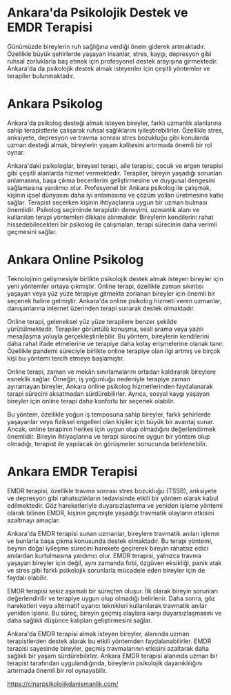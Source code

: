 # Ankara'da Psikolojik Destek ve EMDR Terapisi
Günümüzde bireylerin ruh sağlığına verdiği önem giderek artmaktadır. Özellikle büyük şehirlerde yaşayan insanlar, stres, kaygı, depresyon gibi ruhsal zorluklarla baş etmek için profesyonel destek arayışına girmektedir. Ankara'da da psikolojik destek almak isteyenler için çeşitli yöntemler ve terapiler bulunmaktadır. 

# Ankara Psikolog
Ankara'da psikolog desteği almak isteyen bireyler, farklı uzmanlık alanlarına sahip terapistlerle çalışarak ruhsal sağlıklarını iyileştirebilirler. Özellikle stres, anksiyete, depresyon ve travma sonrası stres bozukluğu gibi konularda uzman desteği almak, bireylerin yaşam kalitesini artırmada önemli bir rol oynar.

Ankara'daki psikologlar, bireysel terapi, aile terapisi, çocuk ve ergen terapisi gibi çeşitli alanlarda hizmet vermektedir. Terapiler, bireyin yaşadığı sorunları anlamasına, başa çıkma becerilerini geliştirmesine ve duygusal dengesini sağlamasına yardımcı olur. Profesyonel bir Ankara psikolog ile çalışmak, kişinin içsel dünyasını daha iyi anlamasına ve çözüm yolları üretmesine katkı sağlar.
Terapist seçerken kişinin ihtiyaçlarına uygun bir uzman bulması önemlidir. Psikolog seçiminde terapistin deneyimi, uzmanlık alanı ve kullanılan terapi yöntemleri dikkate alınmalıdır. Bireylerin kendilerini rahat hissedebilecekleri bir psikolog ile çalışmaları, terapi sürecinin daha verimli geçmesini sağlar.

# Ankara Online Psikolog

Teknolojinin gelişmesiyle birlikte psikolojik destek almak isteyen bireyler için yeni yöntemler ortaya çıkmıştır. Online terapi, özellikle zaman sıkıntısı yaşayan veya yüz yüze terapiye gitmekte zorlanan bireyler için önemli bir seçenek haline gelmiştir. Ankara'da online psikolog hizmeti veren uzmanlar, danışanlarına internet üzerinden terapi sunarak destek olmaktadır.

Online terapi, geleneksel yüz yüze terapilere benzer şekilde yürütülmektedir. Terapiler görüntülü konuşma, sesli arama veya yazılı mesajlaşma yoluyla gerçekleştirilebilir. Bu yöntem, bireylerin kendilerini daha rahat ifade etmelerine ve terapiye daha kolay erişmelerine olanak tanır. Özellikle pandemi süreciyle birlikte online terapiye olan ilgi artmış ve birçok kişi bu yöntemi tercih etmeye başlamıştır.

Online terapi, zaman ve mekân sınırlamalarını ortadan kaldırarak bireylere esneklik sağlar. Örneğin, iş yoğunluğu nedeniyle terapiye zaman ayıramayan bireyler, Ankara online psikolog hizmetlerinden faydalanarak terapi sürecini aksatmadan sürdürebilirler. Ayrıca, sosyal kaygı yaşayan bireyler için online terapi daha konforlu bir seçenek olabilir.

Bu yöntem, özellikle yoğun iş temposuna sahip bireyler, farklı şehirlerde yaşayanlar veya fiziksel engelleri olan kişiler için büyük bir avantaj sunar. Ancak, online terapinin herkes için uygun olup olmadığını değerlendirmek önemlidir. Bireyin ihtiyaçlarına ve terapi sürecine uygun bir yöntem olup olmadığı, terapist ile yapılacak ön görüşmeler sonucunda belirlenebilir.

# Ankara EMDR Terapisi
EMDR terapisi, özellikle travma sonrası stres bozukluğu (TSSB), anksiyete ve depresyon gibi rahatsızlıkların tedavisinde etkili bir yöntem olarak kabul edilmektedir. Göz hareketleriyle duyarsızlaştırma ve yeniden işleme yöntemi olarak bilinen EMDR, kişinin geçmişte yaşadığı travmatik olayların etkisini azaltmayı amaçlar.

Ankara'da EMDR terapisi sunan uzmanlar, bireylere travmatik anıları işleme ve bunlarla başa çıkma konusunda destek olmaktadır. Bu terapi yöntemi, beynin doğal iyileşme sürecini harekete geçirerek bireyin rahatsız edici anılardan kurtulmasına yardımcı olur. EMDR terapisi, yalnızca travma yaşayan bireyler için değil, aynı zamanda fobi, özgüven eksikliği, panik atak ve stres gibi farklı psikolojik sorunlarla mücadele eden bireyler için de faydalı olabilir.

EMDR terapisi sekiz aşamalı bir süreçten oluşur. İlk olarak bireyin sorunları değerlendirilir ve terapiye uygun olup olmadığı belirlenir. Daha sonra, göz hareketleri veya alternatif uyarıcı teknikleri kullanılarak travmatik anılar yeniden işlenir. Bu süreç, bireyin geçmiş olaylara karşı duyarsızlaşmasını ve daha sağlıklı düşünce kalıpları geliştirmesini sağlar.

Ankara'da EMDR terapisi almak isteyen bireyler, alanında uzman terapistlerden destek alarak bu etkili yöntemden faydalanabilirler. EMDR terapisi sayesinde bireyler, geçmiş travmalarının etkisini azaltarak daha sağlıklı bir yaşam sürdürebilirler. Ankara EMDR terapisi alanında uzman bir terapist tarafından uygulandığında, bireylerin psikolojik dayanıklılığını artırmada önemli bir rol oynayabilir.

https://cinarpsikolojikdanismanlik.com/
